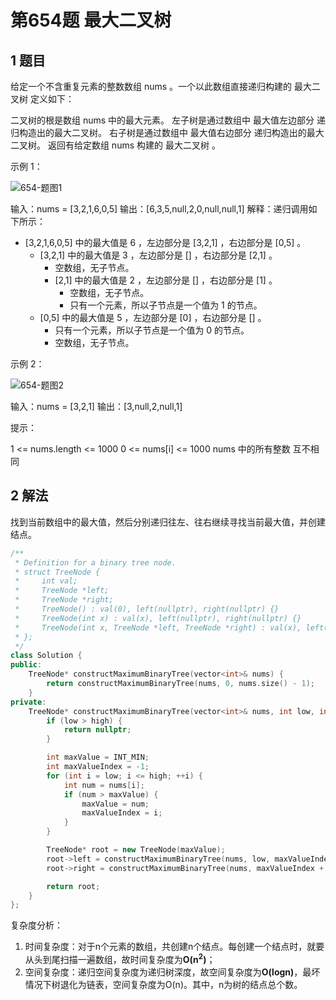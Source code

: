 # 第654题 最大二叉树

## 1 题目

给定一个不含重复元素的整数数组 nums 。一个以此数组直接递归构建的 最大二叉树 定义如下：

二叉树的根是数组 nums 中的最大元素。
左子树是通过数组中 最大值左边部分 递归构造出的最大二叉树。
右子树是通过数组中 最大值右边部分 递归构造出的最大二叉树。
返回有给定数组 nums 构建的 最大二叉树 。

示例 1：

![654-题图1](images/654-题图1.jpg)


输入：nums = [3,2,1,6,0,5]
输出：[6,3,5,null,2,0,null,null,1]
解释：递归调用如下所示：
- [3,2,1,6,0,5] 中的最大值是 6 ，左边部分是 [3,2,1] ，右边部分是 [0,5] 。
    - [3,2,1] 中的最大值是 3 ，左边部分是 [] ，右边部分是 [2,1] 。
        - 空数组，无子节点。
        - [2,1] 中的最大值是 2 ，左边部分是 [] ，右边部分是 [1] 。
            - 空数组，无子节点。
            - 只有一个元素，所以子节点是一个值为 1 的节点。
    - [0,5] 中的最大值是 5 ，左边部分是 [0] ，右边部分是 [] 。
        - 只有一个元素，所以子节点是一个值为 0 的节点。
        - 空数组，无子节点。

示例 2：

![654-题图2](images/654-题图2.jpg)


输入：nums = [3,2,1]
输出：[3,null,2,null,1]


提示：

1 <= nums.length <= 1000
0 <= nums[i] <= 1000
nums 中的所有整数 互不相同

## 2 解法

找到当前数组中的最大值，然后分别递归往左、往右继续寻找当前最大值，并创建结点。

```c++
/**
 * Definition for a binary tree node.
 * struct TreeNode {
 *     int val;
 *     TreeNode *left;
 *     TreeNode *right;
 *     TreeNode() : val(0), left(nullptr), right(nullptr) {}
 *     TreeNode(int x) : val(x), left(nullptr), right(nullptr) {}
 *     TreeNode(int x, TreeNode *left, TreeNode *right) : val(x), left(left), right(right) {}
 * };
 */
class Solution {
public:
    TreeNode* constructMaximumBinaryTree(vector<int>& nums) {
        return constructMaximumBinaryTree(nums, 0, nums.size() - 1);
    }
private:
    TreeNode* constructMaximumBinaryTree(vector<int>& nums, int low, int high) {
        if (low > high) {
            return nullptr;
        }

        int maxValue = INT_MIN;
        int maxValueIndex = -1;
        for (int i = low; i <= high; ++i) {
            int num = nums[i];
            if (num > maxValue) {
                maxValue = num;
                maxValueIndex = i;
            }
        }

        TreeNode* root = new TreeNode(maxValue);
        root->left = constructMaximumBinaryTree(nums, low, maxValueIndex - 1);
        root->right = constructMaximumBinaryTree(nums, maxValueIndex + 1, high);

        return root;
    }
};
```

复杂度分析：

1. 时间复杂度：对于n个元素的数组，共创建n个结点。每创建一个结点时，就要从头到尾扫描一遍数组，故时间复杂度为**O(n<sup>2</sup>)**；
2. 空间复杂度：递归空间复杂度为递归树深度，故空间复杂度为**O(logn)**，最坏情况下树退化为链表，空间复杂度为O(n)。其中，n为树的结点总个数。